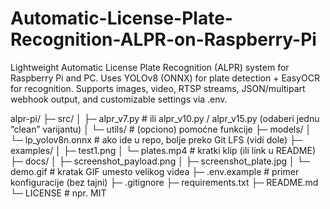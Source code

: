# Automatic-License-Plate-Recognition-ALPR-on-Raspberry-Pi
Lightweight Automatic License Plate Recognition (ALPR) system for Raspberry Pi and PC. Uses YOLOv8 (ONNX) for plate detection + EasyOCR for recognition. Supports images, video, RTSP streams, JSON/multipart webhook output, and customizable settings via .env.

alpr-pi/
├─ src/
│  ├─ alpr_v7.py               # ili alpr_v10.py / alpr_v15.py (odaberi jednu “clean” varijantu)
│  └─ utils/                   # (opciono) pomoćne funkcije
├─ models/
│  └─ lp_yolov8n.onnx          # ako ide u repo, bolje preko Git LFS (vidi dole)
├─ examples/
│  ├─ test1.png
│  └─ plates.mp4               # kratki klip (ili link u README)
├─ docs/
│  ├─ screenshot_payload.png
│  ├─ screenshot_plate.jpg
│  └─ demo.gif                 # kratak GIF umesto velikog videa
├─ .env.example                # primer konfiguracije (bez tajni)
├─ .gitignore
├─ requirements.txt
├─ README.md
└─ LICENSE                     # npr. MIT

